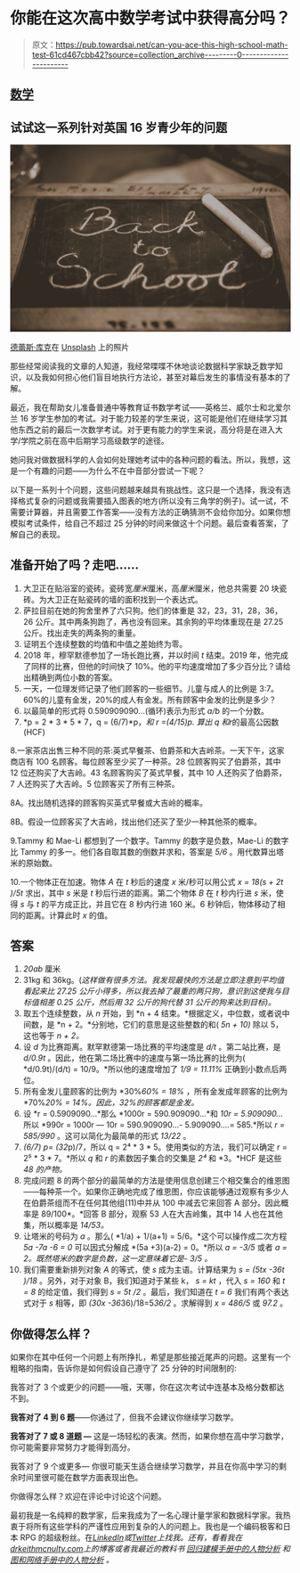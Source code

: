 # 你能在这次高中数学考试中获得高分吗？

> 原文：<https://pub.towardsai.net/can-you-ace-this-high-school-math-test-61cd467cbb42?source=collection_archive---------0----------------------->

## [数学](https://towardsai.net/p/category/mathematics)

## 试试这一系列针对英国 16 岁青少年的问题

![](img/9fa47e65ab77b3499baf745065ce2f73.png)

[德蕾斯·库克](https://unsplash.com/@deleece?utm_source=unsplash&utm_medium=referral&utm_content=creditCopyText)在 [Unsplash](https://unsplash.com/s/photos/math-exam?utm_source=unsplash&utm_medium=referral&utm_content=creditCopyText) 上的照片

那些经常阅读我的文章的人知道，我经常喋喋不休地谈论数据科学家缺乏数学知识，以及我如何担心他们盲目地执行方法论，甚至对幕后发生的事情没有基本的了解。

最近，我在帮助女儿准备普通中等教育证书数学考试——英格兰、威尔士和北爱尔兰 16 岁学生参加的考试。对于能力较差的学生来说，这可能是他们在继续学习其他东西之前的最后一次数学考试。对于更有能力的学生来说，高分将是在进入大学/学院之前在高中后期学习高级数学的途径。

她问我对做数据科学的人会如何处理她考试中的各种问题的看法。所以，我想，这是一个有趣的问题——为什么不在中音部分尝试一下呢？

以下是一系列十个问题，这些问题越来越具有挑战性。这只是一个选择，我没有选择格式复杂的问题或我需要插入图表的地方(所以没有三角学的例子)。试一试，不需要计算器，并且需要工作答案——没有方法的正确猜测不会给你加分。如果你想模拟考试条件，给自己不超过 25 分钟的时间来做这十个问题。最后查看答案，了解自己的表现。

## **准备开始了吗？走吧……**

1.  大卫正在贴浴室的瓷砖。瓷砖宽*厘米*厘米，高*厘米*厘米，他总共需要 20 块瓷砖。为大卫正在贴瓷砖的墙的面积找到一个表达式。
2.  萨拉目前在她的狗舍里养了六只狗。他们的体重是 32，23，31，28，36，26 公斤。其中两条狗跑了，再也没有回来。其余狗的平均体重现在是 27.25 公斤。找出走失的两条狗的重量。
3.  证明五个连续整数的均值和中值之差始终为零。
4.  2018 年，穆罕默德参加了一场长跑比赛，并以时间 *t* 结束。2019 年，他完成了同样的比赛，但他的时间快了 10%。他的平均速度增加了多少百分比？请给出精确到两位小数的答案。
5.  一天，一位理发师记录了他们顾客的一些细节。儿童与成人的比例是 3:7。60%的儿童有金发，20%的成人有金发。所有顾客中金发的比例是多少？
6.  以最简单的形式将 0.590909090…(循环)表示为形式 *a/b* 的一个分数。
7.  *p = 2 * 3 * 5 * 7，q = (6/7)*p，*和 *r =(4/15)*p.* 算出 *q* 和*r*的最高公因数(HCF)

8.一家茶店出售三种不同的茶:英式早餐茶、伯爵茶和大吉岭茶。一天下午，这家商店有 100 名顾客。每位顾客至少买了一种茶。28 位顾客购买了伯爵茶，其中 12 位还购买了大吉岭。43 名顾客购买了英式早餐，其中 10 人还购买了伯爵茶，7 人还购买了大吉岭。5 位顾客买了所有三种茶。

8A。找出随机选择的顾客购买英式早餐或大吉岭的概率。

8B。假设一位顾客买了大吉岭，找出他们还买了至少一种其他茶的概率。

9.Tammy 和 Mae-Li 都想到了一个数字。Tammy 的数字是负数，Mae-Li 的数字比 Tammy 的多一。他们各自取其数的倒数并求和，答案是 *5/6* 。用代数算出塔米的原始数。

10.一个物体正在加速。物体 *A* 在 *t* 秒后的速度 *x* 米/秒可以用公式 *x = 18(s + 2t )/5t* 求出，其中 *s* 米是 *t* 秒后行进的距离。第二个物体 *B* 在 *t* 秒内行进 *s* 米，使得 *s* 与 *t* 的平方成正比，并且它在 8 秒内行进 160 米。6 秒钟后，物体移动了相同的距离。计算此时 *x* 的值。

## 答案

1.  *20ab* 厘米
2.  31kg 和 36kg。(*这样做有很多方法。我发现最快的方法是立即注意到平均值看起来比 27.25 公斤小得多，所以我去掉了最重的两只狗，意识到这使我与目标值相差 0.25 公斤，然后用 32 公斤的狗代替 31 公斤的狗来达到目标)。*
3.  取五个连续整数，从 *n* 开始，到 *n + 4 结束。*根据定义，中位数，或者说中间数，是 *n + 2。*分别地，它们的意思是这些整数的和( *5n + 10)* 除以 5，这也等于 *n + 2。*
4.  设 *d* 为比赛距离。默罕默德第一场比赛的平均速度是 *d/t* 。第二站比赛，是 *d/0.9t* 。因此，他在第二场比赛中的速度与第一场比赛的比例为( *d/0.9t)/(d/t) = 10/9。*所以他的速度增加了 *1/9 = 11.11%* 正确到小数点后两位。
5.  所有金发儿童顾客的比例为 *30%*60% = 18%* ，所有金发成年顾客的比例为 *70%*20% = 14%。因此，32%的顾客都是金发。*
6.  设 *r = 0.5909090…*那么 *1000r = 590.909090…*和 *10r = 5.909090…* 所以 *990r = 1000r — 10r = 590.909090…- 5.909090….= 585.*所以 *r = 585/990* 。这可以简化为最简单的形式 *13/22* 。
7.  *(6/7) *p= (3*2*p)/7，所以 q = 2⁴ * 3 * 5。使用类似的方法，我们可以确定 r = 2⁵ * 3 * 7。*所以 *q* 和 *r* 的素数因子集合的交集是 *2⁴* 和 *3。*HCF 是这些 *48 的产物。*
8.  完成问题 8 的两个部分的最简单的方法是使用信息创建三个相交集合的维恩图——每种茶一个。如果你正确地完成了维恩图，你应该能够通过观察有多少人在伯爵茶组而不在任何其他组(11)中并从 100 中减去它来回答 A 部分。因此概率是 89/100*。*回答 B 部分，观察 53 人在大吉岭集，其中 14 人也在其他集，所以概率是 *14/53。*
9.  让塔米的号码为 *a* 。那么( *1/a) + 1/(a+1) = 5/6。*这个可以操作成二次方程 *5a -7a -6 = 0* 可以因式分解成 *(5a +3)(a-2) = 0。*所以 *a = -3/5* 或者 *a = 2。既然塔米的数字是负数，这一定意味着它是- *3/5* 。*
10.  我们需要重新排列对象 *A* 的等式，使 *s* 成为主语。计算结果为 *s = (5tx -36t )/18* 。另外，对于对象 B，我们知道对于某些 k， *s = kt* ，代入 *s = 160* 和 *t = 8* 的给定值，我们得到 *s = 5t /2* 。最后，我们知道在 *t = 6* 我们有两个表达式对于 *s* 相等，即 *(30x -36*36)/18=5*36/2* 。求解得到 *x = 486/5* 或 *97.2* 。

## 你做得怎么样？

如果你在其中任何一个问题上有所挣扎，希望是那些接近尾声的问题。这里有一个粗略的指南，告诉你是如何假设自己遵守了 25 分钟的时间限制的:

我答对了 3 个或更少的问题——哦，天哪，你在这次考试中连基本及格分数都达不到。

**我答对了 4 到 6 题**——你通过了，但我不会建议你继续学习数学。

**我答对了 7 或 8 道题 *—*** 这是一场轻松的表演。然而，如果你想在高中学习数学，你可能需要非常努力才能得到高分。

我答对了 9 个或更多— 你很可能天生适合继续学习数学，并且在你高中学习的剩余时间里很可能在数学方面表现出色。

你做得怎么样？欢迎在评论中讨论这个问题。

最初我是一名纯粹的数学家，后来我成为了一名心理计量学家和数据科学家。我热衷于将所有这些学科的严谨性应用到复杂的人的问题上。我也是一个编码极客和日本 RPG 的超级粉丝。在[*LinkedIn*](https://www.linkedin.com/in/keith-mcnulty/)*或*[*Twitter*](https://twitter.com/dr_keithmcnulty)*上找我。还有，看看我在*[*drkeithmcnulty.com*](http://drkeithmcnulty.com/)*上的博客或者我最近的教科书* [*回归建模手册中的人物分析*](https://peopleanalytics-regression-book.org/) *和* [*图和网络手册中的人物分析*](https://ona-book.org/) *。*